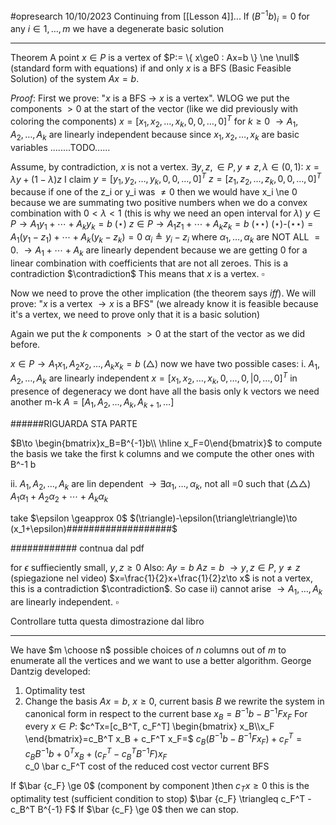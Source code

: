 #opresearch 
10/10/2023
Continuing from [[Lesson 4]]...
If $(B^{-1}b)_i=0$ for any $i\in 1,\dots,m$ we have a degenerate basic solution 

---

Theorem A point $x\in P$ is a vertex of $P:= \{ x\ge0 : Ax=b \} \ne \null$ (standard form with equations)
if and only $x$ is a BFS (Basic Feasible Solution) of the system $Ax=b$.

_Proof_:
First we prove: "$x$ is a BFS $\to$ $x$ is a vertex".
WLOG we put the components $> 0$ at the start of the vector (like we did previously with coloring the components) $x=[x_1,x_2,\dots,x_k,0,0,\dots,0]^T$ for $k\ge0$
$\to A_1,A_2,\dots,A_k$ are linearly independent because since $x_1,x_2,\dots,x_k$ are basic variables ........TODO......

Assume, by contradiction, $x$ is not a vertex. $\exists y,z, \in P, y\ne z, \lambda \in (0,1): \ x=\lambda y+(1-\lambda)z$ 
I claim
$y=[y_1,y_2,\dots,y_k,0,0,\dots,0]^T$
$z=[z_1,z_2,\dots,z_k,0,0,\dots,0]^T$
because if one of the z_i or y_i was $\ne 0$ then we would have x_i \ne 0 because we are summating two positive numbers when we do a convex combination with $0<\lambda<1$ (this is why we need an open interval for $\lambda$)
$y\in P\to A_1 y_1+\dotsi+A_k y_k = b$ $(\star)$
$z\in P\to A_1 z_1+\dotsi+A_k z_k = b$ $(\star\star)$
$(\star)$-$(\star\star)=A_1(y_1-z_1)+\dotsi+A_k(y_k-z_k)=0$
$\alpha_i\triangleq y_i-z_i$
where $\alpha_1,\dots,\alpha_k$ are NOT ALL $=0$.
$\to A_1+\dotsi+A_k$  are linearly dependent because we are getting 0 for a linear combination with coefficients that are not all zeroes.
This is a contradiction $\contradiction$
This means that $x$ is a vertex. $\square$

Now we need to prove the other implication (the theorem says _iff_).
We will prove: "$x$ is a vertex $\to x$ is a BFS" (we already know it is feasible because it's a vertex, we need to prove only that it is a basic solution) 

Again we put the $k$ components $>0$ at the start of the vector as we did before.

$x\in P \to A_1 x_1,A_2 x_2,\dots,A_k x_k=b$ $(\triangle)$
now we have two possible cases:
i. $A_1,A_2,\dots,A_k$ are linearly independent 
$x=[x_1,x_2,\dots,x_k,0,\dots,0,|0,\dots,0]^T$ 
in presence of degeneracy we dont have all the basis only k vectors we need another m-k
$A=[A_1,A_2,\dots,A_k,A_{k+1},\dots]$

######RIGUARDA STA PARTE

$B\to \begin{bmatrix}x_B=B^{-1}b\\ \hline x_F=0\end{bmatrix}$
to compute the basis we take the first k columns and we compute the other ones with B^-1 b

ii. $A_1,A_2,\dots,A_k$ are lin dependent
$\to \exists \alpha_1,\dots,\alpha_k$, not all =0 such that 
$(\triangle\triangle)$ $A_1 \alpha_1 + A_2 \alpha_2 +\dotsi +A_k \alpha_k$

take $\epsilon \geapprox 0$
$(\triangle)-\epsilon(\triangle\triangle)\to (x_1+\epsilon)###################$

############ contnua dal pdf

for $\epsilon$ suffieciently small, $y,z \ge 0$
Also:
$Ay=b$
$Az=b$
$\to y,z \in P,\ y\ne z$ (spiegazione nel video)
$x=\frac{1}{2}x+\frac{1}{2}z\to x$ is not a vertex, this is a contradiction $\contradiction$.
So case ii) cannot arise $\to A_1,\dots,A_k$ are linearly independent. $\square$

Controllare tutta questa dimostrazione dal libro

---
We have $m \choose n$ possible choices of $n$ columns out of $m$ to enumerate all the vertices
and we want to use a better algorithm.
George Dantzig developed:
1. Optimality test
2. Change the basis
$Ax=b,\ x\ge 0$, current basis $B$ we rewrite the system in canonical form in respect to the current base
$x_B=B^{-1}b-B^{-1} F x_F$
For every $x\in P:$
$c^Tx=[c_B^T, c_F^T] \begin{bmatrix} x_B\\x_F \end{bmatrix}=c_B^T x_B + c_F^T x_F=$
$c_B(B^{-1}b-B^{-1} F x_F)+c_F^T=c_B B^{-1}b + 0^T x_B + (c_F^T -c_B^T B^{-1} F) x_F$  
												c_0              \bar c_F^T
												cost of the      reduced cost vector
												current BFS


If $\bar {c_F} \ge 0$ (component by component )then $c_T x \ge 0$
this is the optimality test (sufficient condition to stop)
$\bar {c_F} \triangleq c_F^T -c_B^T B^{-1} F$
If $\bar {c_F} \ge 0$ then we can stop.
